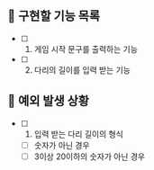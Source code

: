 ## 📌 구현할 기능 목록

- [ ] 1. 게임 시작 문구를 출력하는 기능

- [ ] 2. 다리의 길이를 입력 받는 기능

## 🎯 예외 발생 상황

- [ ] 1. 입력 받는 다리 길이의 형식
  - [ ] 숫자가 아닌 경우
  - [ ] 3이상 20이하의 숫자가 아닌 경우